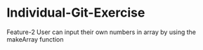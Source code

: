 # Individual-Git-Exercise

Feature-2
User can input their own numbers in array by using the makeArray function